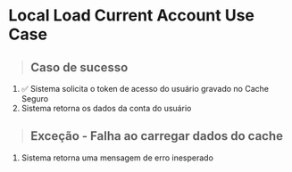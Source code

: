 # Local Load Current Account Use Case

> ## Caso de sucesso

1. ✅ Sistema solicita o token de acesso do usuário gravado no Cache Seguro
2. Sistema retorna os dados da conta do usuário

> ## Exceção - Falha ao carregar dados do cache

1. Sistema retorna uma mensagem de erro inesperado
